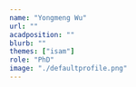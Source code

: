 ```yaml
---
name: "Yongmeng Wu"
url: ""
acadposition: ""
blurb: ""
themes: ["isam"]
role: "PhD"
image: "./defaultprofile.png"
---
```

